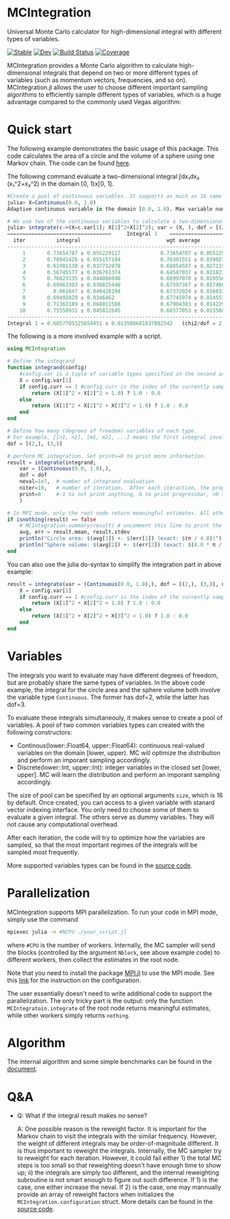# MCIntegration

Universal Monte Carlo calculator for high-dimensional integral with different types of variables.

[![Stable](https://img.shields.io/badge/docs-stable-blue.svg)](https://numericalEFT.github.io/MCIntegration.jl/stable)
[![Dev](https://img.shields.io/badge/docs-dev-blue.svg)](https://numericalEFT.github.io/MCIntegration.jl/dev)
[![Build Status](https://github.com/numericalEFT/MCIntegration.jl/workflows/CI/badge.svg)](https://github.com/numericalEFT/MCIntegration.jl/actions)
[![Coverage](https://codecov.io/gh/numericalEFT/MCIntegration.jl/branch/master/graph/badge.svg)](https://codecov.io/gh/numericalEFT/MCIntegration.jl)

MCIntegration provides a Monte Carlo algorithm to calculate high-dimensional integrals that depend on two or more different types of variables (such as momentum vectors, frequencies, and so on). MCIntegration.jl allows the user to choose different important sampling algorithms to efficiently sample different types of variables, which is a huge advantage compared to the commonly used Vegas algorithm:

# Quick start

The following example demonstrates the basic usage of this package. This code calculates the area of a circle and the volume of a sphere using one Markov chain. The code can be found [here](example/sphere.jl).

The following command evaluate a two-dimensional integral ∫dx₁dx₂ (x₁^2+x₂^2) in the domain [0, 1)x[0, 1].
```julia
#Create a pool of continuous variables. It supports as much as 16 same type of variables. see the section [variable](#variable) for more details.
julia> X=Continuous(0.0, 1.0) 
Adaptive continuous variable in the domain [0.0, 1.0). Max variable number = 16. Learning rate = 2.0.

# We use two of the continuous variables to calculate a two-dimensional integral ∫dx₁dx₂(x₁²+x₂²) in the domain [0, 1)x[0, 1)
julia> integrate(c->(X=c.var[1]; X[1]^2+X[2]^2); var = (X, ), dof = [(2, ),]); 
==================================     Integral 1    ==============================================
  iter          integral                            wgt average                          chi2/dof
---------------------------------------------------------------------------------------------------
     1       0.73654787 ± 0.055229117             0.73654787 ± 0.055229117                 0.0000
     2       0.78941426 ± 0.055157194             0.76301551 ± 0.03902743                  0.4587
     3       0.61901138 ± 0.037712078             0.68854587 ± 0.027119558                 3.7497
     4       0.56745577 ± 0.036761374             0.64587037 ± 0.021823618                 4.8419
     5       0.76823135 ± 0.044066048             0.66997078 ± 0.01955667                  5.1793
     6       0.69963303 ± 0.038825448             0.67597367 ± 0.017466038                 4.2366
     7         0.661647 ± 0.040428194             0.67372024 ± 0.016033698                 3.5481
     8       0.69492029 ± 0.0346462               0.67745974 ± 0.014551045                 3.0853
     9       0.71363189 ± 0.068011508             0.67904303 ± 0.014229025                 2.7335
    10       0.75550931 ± 0.045812645             0.68577053 ± 0.013588682                 2.7121
---------------------------------------------------------------------------------------------------
Integral 1 = 0.6857705325654451 ± 0.013588681837082542   (chi2/dof = 2.71)
```

The following is a more involved example with a script.
```julia
using MCIntegration

# Define the integrand 
function integrand(config)
    #config.var is a tuple of variable types specified in the second argument of `MCIntegration.Configuration(...)`
    X = config.var[1]
    if config.curr == 1 #config.curr is the index of the currently sampled integral by MC
        return (X[1]^2 + X[2]^2 < 1.0) ? 1.0 : 0.0
    else
        return (X[1]^2 + X[2]^2 + X[3]^2 < 1.0) ? 1.0 : 0.0
    end
end

# Define how many (degrees of freedom) variables of each type. 
# For example, [[n1, n2], [m1, m2], ...] means the first integral involves n1 varibales of type 1, and n2 variables of type2, while the second integral involves m1 variables of type 1 and m2 variables of type 2. 
dof = [(2,), (3,)]

# perform MC integration. Set print>=0 to print more information.
result = integrate(integrand; 
    var = (Continuous(0.0, 1.0),), 
    dof = dof
    neval=1e7,  # number of integrand evaluation
    niter=10,   # number of iteration.  After each iteraction, the program will try to improve the important sampling
    print=0     #-1 to not print anything, 0 to print progressbar, >0 to print out internal configurations for every "print" seconds
    )

# In MPI mode, only the root node return meaningful estimates. All other workers simply return nothing
if isnothing(result) == false
    # MCIntegration.summary(result) # uncomment this line to print the summary of the result
    avg, err = result.mean, result.stdev
    println("Circle area: $(avg[1]) +- $(err[1]) (exact: $(π / 4.0))")
    println("Sphere volume: $(avg[2]) +- $(err[2]) (exact: $(4.0 * π / 3.0 / 8))")
end
```

You can also use the julia do-syntax to simplify the integration part in above example:
```julia
result = integrate(var = (Continuous(0.0, 1.0),), dof = [(2,), (3,)], neval = 1e7, niter = 10, print = 0) do config
    X = config.var[1]
    if config.curr == 1 #config.curr is the index of the currently sampled integral by MC
        return (X[1]^2 + X[2]^2 < 1.0) ? 1.0 : 0.0
    else
        return (X[1]^2 + X[2]^2 + X[3]^2 < 1.0) ? 1.0 : 0.0
    end
end  
```

# Variables

The integrals you want to evaluate may have different degrees of freedom, but are probably share the same types of variables. 
In the above code example, the integral for the circle area and the sphere volume both involve the variable type `Continuous`. The former has dof=2, while the latter has dof=3. 

To evaluate these integrals simultaneouly, it makes sense to create a pool of variables. A pool of two common variables types can created with the following constructors:

- Continous(lower::Float64, upper::Float64): continuous real-valued variables on the domain [lower, upper). MC will optimize the distribution and perform an imporant sampling accordingly.
- Discrete(lower::Int, upper::Int): integer variables in the closed set [lower, upper]. MC will learn the distribution and perform an imporant sampling accordingly.

The size of pool can be specified by an optional arguments `size`, which is $16$ by default. Once created, you can access to a given variable with stanard vector indexing interface.
You only need to choose some of them to evaluate a given integral. The others serve as dummy variables. They will not cause any computational overhead.  

After each iteration, the code will try to optimize how the variables are sampled, so that the most important regimes of the integrals will be sampled most frequently. 

More supported variables types can be found in the [source code](src/variable.jl).

# Parallelization

MCIntegration supports MPI parallelization. To run your code in MPI mode, simply use the command
```bash
mpiexec julia -n #NCPU ./your_script.jl
```
where `#CPU` is the number of workers. Internally, the MC sampler will send the blocks (controlled by the argument `Nblock`, see above example code) to different workers, then collect the estimates in the root node. 

Note that you need to install the package [MPI.jl](https://github.com/JuliaParallel/MPI.jl) to use the MPI mode. See this [link](https://juliaparallel.github.io/MPI.jl/stable/configuration/) for the instruction on the configuration.

The user essentially doesn't need to write additional code to support the parallelization. The only tricky part is the output: only the function `MCIntegratoin.integrate` of the root node returns meaningful estimates, while other workers simply returns `nothing`. 

# Algorithm
The internal algorithm and some simple benchmarks can be found in the [document](docs/src/man/important_sampling.md).

# Q&A

- Q: What if the integral result makes no sense?

  A: One possible reason is the reweight factor. It is important for the Markov chain to visit the integrals with the similar frequency. However, the weight of different integrals may be order-of-magnitude different. It is thus important to reweight the integrals. Internally, the MC sampler try to reweight for each iteration. However, it could fail either 1) the total MC steps is too small so that reweighting doesn't have enough time to show up; ii) the integrals are simply too different, and the internal reweighting subroutine is not smart enough to figure out such difference. If 1) is the case, one either increase the neval. If 2) is the case, one may mannually provide an array of reweight factors when initializes the `MCIntegration.configuration` struct. More details can be found in the [source code](src/variable.jl). 



